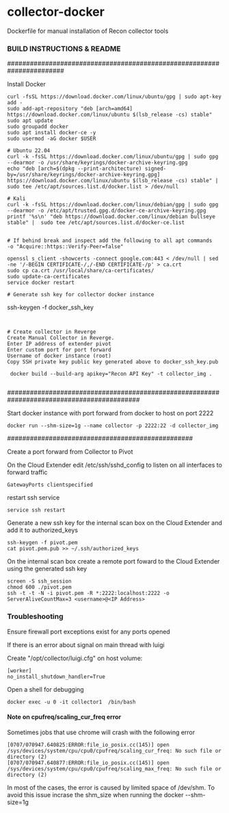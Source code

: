 # collector-docker
Dockerfile for manual installation of Recon collector tools


### BUILD INSTRUCTIONS & README

#######################################################################

Install Docker

```
curl -fsSL https://download.docker.com/linux/ubuntu/gpg | sudo apt-key add -
sudo add-apt-repository "deb [arch=amd64] https://download.docker.com/linux/ubuntu $(lsb_release -cs) stable"
sudo apt update
sudo groupadd docker
sudo apt install docker-ce -y
sudo usermod -aG docker $USER

# Ubuntu 22.04
curl -k -fsSL https://download.docker.com/linux/ubuntu/gpg | sudo gpg --dearmor -o /usr/share/keyrings/docker-archive-keyring.gpg
echo "deb [arch=$(dpkg --print-architecture) signed-by=/usr/share/keyrings/docker-archive-keyring.gpg] https://download.docker.com/linux/ubuntu $(lsb_release -cs) stable" | sudo tee /etc/apt/sources.list.d/docker.list > /dev/null

# Kali
curl -k -fsSL https://download.docker.com/linux/debian/gpg | sudo gpg --dearmor -o /etc/apt/trusted.gpg.d/docker-ce-archive-keyring.gpg
printf '%s\n' "deb https://download.docker.com/linux/debian bullseye stable" |  sudo tee /etc/apt/sources.list.d/docker-ce.list


# If behind break and inspect add the following to all apt commands
-o "Acquire::https::Verify-Peer=false"

openssl s_client -showcerts -connect google.com:443 < /dev/null | sed -ne '/-BEGIN CERTIFICATE-/,/-END CERTIFICATE-/p' > ca.crt
sudo cp ca.crt /usr/local/share/ca-certificates/
sudo update-ca-certificates
service docker restart

# Generate ssh key for collector docker instance
```
ssh-keygen -f docker_ssh_key
```


# Create collector in Reverge
Create Manual Collector in Reverge.
Enter IP address of extender pivot
Enter custom port for port forward 
Username of docker instance (root)
Copy SSH private key public key generated above to docker_ssh_key.pub

```

```
 docker build --build-arg apikey="Recon API Key" -t collector_img .
 
```
 
 
###########################################################################################

Start docker instance with port forward from docker to host on port 2222


```
docker run --shm-size=1g --name collector -p 2222:22 -d collector_img
```

#################################################

Create a port forward from Collector to Pivot

On the Cloud Extender edit /etc/ssh/sshd_config to listen on all interfaces to forward traffic

```
GatewayPorts clientspecified
```

restart ssh service

```
service ssh restart
```

Generate a new ssh key for the internal scan box on the Cloud Extender and add it to authorized_keys
```
ssh-keygen -f pivot.pem
cat pivot.pem.pub >> ~/.ssh/authorized_keys
```

On the internal scan box create a remote port foward to the Cloud Extender using the generated ssh key
```
screen -S ssh_session
chmod 600 ./pivot.pem
ssh -t -t -N -i pivot.pem -R *:2222:localhost:2222 -o ServerAliveCountMax=3 <username>@<IP Address>
```

### Troubleshooting

Ensure firewall port exceptions exist for any ports opened

If there is an error about signal on main thread with luigi

Create "/opt/collector/luigi.cfg" on host volume:

    [worker]
    no_install_shutdown_handler=True
    
Open a shell for debugging

```
docker exec -u 0 -it collector1  /bin/bash
```

#### Note on cpufreq/scaling_cur_freq error

Sometimes jobs that use chrome will crash with the following error

```
[0707/070947.640825:ERROR:file_io_posix.cc(145)] open /sys/devices/system/cpu/cpu0/cpufreq/scaling_cur_freq: No such file or directory (2)
[0707/070947.640877:ERROR:file_io_posix.cc(145)] open /sys/devices/system/cpu/cpu0/cpufreq/scaling_max_freq: No such file or directory (2)
```

In most of the cases, the error is caused by limited space of /dev/shm. To avoid this issue incrase the shm_size when running the docker --shm-size=1g
